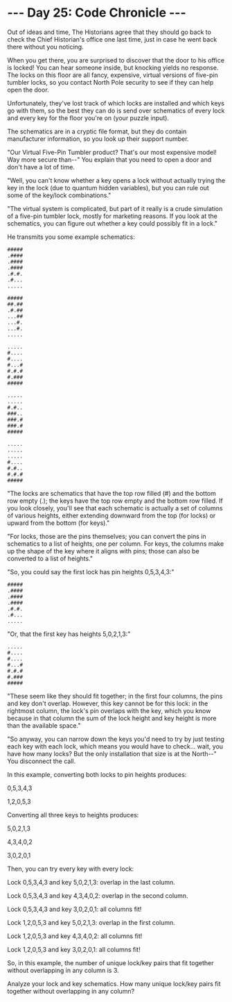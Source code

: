 --- Day 25: Code Chronicle ---
==============================
Out of ideas and time, The Historians agree that they should go back to check the Chief Historian's office one last
time, just in case he went back there without you noticing.

When you get there, you are surprised to discover that the door to his office is locked! You can hear someone inside,
but knocking yields no response. The locks on this floor are all fancy, expensive, virtual versions of five-pin tumbler
locks, so you contact North Pole security to see if they can help open the door.

Unfortunately, they've lost track of which locks are installed and which keys go with them, so the best they can do is
send over schematics of every lock and every key for the floor you're on (your puzzle input).

The schematics are in a cryptic file format, but they do contain manufacturer information, so you look up their support
number.

"Our Virtual Five-Pin Tumbler product? That's our most expensive model! Way more secure than--" You explain that you
need to open a door and don't have a lot of time.

"Well, you can't know whether a key opens a lock without actually trying the key in the lock (due to quantum hidden
variables), but you can rule out some of the key/lock combinations."

"The virtual system is complicated, but part of it really is a crude simulation of a five-pin tumbler lock, mostly for
marketing reasons. If you look at the schematics, you can figure out whether a key could possibly fit in a lock."

He transmits you some example schematics:

```
#####
.####
.####
.####
.#.#.
.#...
.....

#####
##.##
.#.##
...##
...#.
...#.
.....

.....
#....
#....
#...#
#.#.#
#.###
#####

.....
.....
#.#..
###..
###.#
###.#
#####

.....
.....
.....
#....
#.#..
#.#.#
#####
```

"The locks are schematics that have the top row filled (#) and the bottom row empty (.); the keys have the top row empty
and the bottom row filled. If you look closely, you'll see that each schematic is actually a set of columns of various
heights, either extending downward from the top (for locks) or upward from the bottom (for keys)."

"For locks, those are the pins themselves; you can convert the pins in schematics to a list of heights, one per column.
For keys, the columns make up the shape of the key where it aligns with pins; those can also be converted to a list of
heights."

"So, you could say the first lock has pin heights 0,5,3,4,3:"

```
#####
.####
.####
.####
.#.#.
.#...
.....
```

"Or, that the first key has heights 5,0,2,1,3:"

```
.....
#....
#....
#...#
#.#.#
#.###
#####
```

"These seem like they should fit together; in the first four columns, the pins and key don't overlap. However, this key
cannot be for this lock: in the rightmost column, the lock's pin overlaps with the key, which you know because in that
column the sum of the lock height and key height is more than the available space."

"So anyway, you can narrow down the keys you'd need to try by just testing each key with each lock, which means you
would have to check... wait, you have how many locks? But the only installation that size is at the North--" You
disconnect the call.

In this example, converting both locks to pin heights produces:

0,5,3,4,3

1,2,0,5,3

Converting all three keys to heights produces:

5,0,2,1,3

4,3,4,0,2

3,0,2,0,1

Then, you can try every key with every lock:

Lock 0,5,3,4,3 and key 5,0,2,1,3: overlap in the last column.

Lock 0,5,3,4,3 and key 4,3,4,0,2: overlap in the second column.

Lock 0,5,3,4,3 and key 3,0,2,0,1: all columns fit!

Lock 1,2,0,5,3 and key 5,0,2,1,3: overlap in the first column.

Lock 1,2,0,5,3 and key 4,3,4,0,2: all columns fit!

Lock 1,2,0,5,3 and key 3,0,2,0,1: all columns fit!

So, in this example, the number of unique lock/key pairs that fit together without overlapping in any column is 3.

Analyze your lock and key schematics. How many unique lock/key pairs fit together without overlapping in any column?


